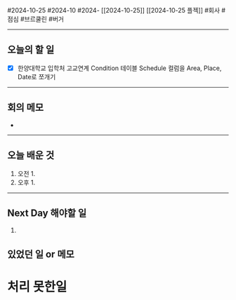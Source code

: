 #2024-10-25 #2024-10 #2024- [[2024-10-25]] [[2024-10-25 플젝]]
#회사 #점심 #브르쿨린 #버거

---
## 오늘의 할 일
- [x] 한양대학교 입학처 고교연계 Condition 테이블 Schedule 컬럼을 Area, Place, Date로 쪼개기 
---
## 회의 메모
- 
---
## 오늘 배운 것
1. 오전
    1. 
2. 오후
    1. 
---
## Next Day 해야할 일
1. 


## 있었던 일 or 메모


# 처리 못한일